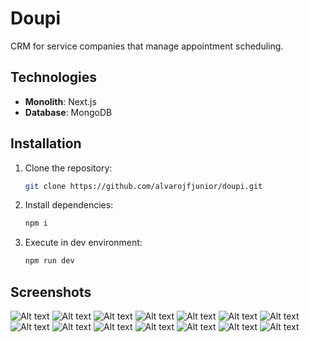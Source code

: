 # Doupi

CRM for service companies that manage appointment scheduling.

## Technologies

- **Monolith**: Next.js
- **Database**: MongoDB

## Installation

1. Clone the repository:
   ```bash
   git clone https://github.com/alvarojfjunior/doupi.git

2. Install dependencies:
   ```bash
   npm i

2. Execute in dev environment:
   ```bash
   npm run dev

## Screenshots
![Alt text](images/1.png)
![Alt text](images/2.png)
![Alt text](images/3.png)
![Alt text](images/4.png)
![Alt text](images/5.png)
![Alt text](images/6.png)
![Alt text](images/7.png)
![Alt text](images/8.png)
![Alt text](images/9.png)
![Alt text](images/10.png)
![Alt text](images/11.png)
![Alt text](images/12.png)
![Alt text](images/13.png)
![Alt text](images/14.png)
